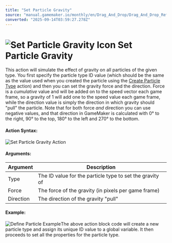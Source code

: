 ```yaml
---
title: "Set Particle Gravity"
source: "manual.gamemaker.io/monthly/en/Drag_And_Drop/Drag_And_Drop_Reference/Particles/Set_Particle_Gravity.htm"
converted: "2025-09-14T03:59:27.278Z"
---
```


# ![Set Particle Gravity Icon](../../../assets/Images/Scripting_Reference/Drag_And_Drop/Reference/Particles/i_Particles_Set_Particle_Gravity.png) Set Particle Gravity

This action will simulate the effect of gravity on all particles of the given type. You first specify the particle type ID value (which should be the same as the value used when you created the particle using the [Create Particle Type](Create_Particle_Type.md) action) and then you can set the gravity force and the direction. Force is a _cumulative_ value and will be added on to the speed vector each game frame, so a gravity of 1 will add one to the speed value each game frame, while the direction value is simply the direction in which gravity should "pull" the particle. Note that for both force _and_ direction you can use negative values, and that direction in GameMaker is calculated with 0° to the right, 90° to the top, 180° to the left and 270° to the bottom.

#### Action Syntax:

![Set Particle Gravity Action](../../../assets/Images/Scripting_Reference/Drag_And_Drop/Reference/Particles/a_Particles_Set_Particle_Gravity.png)

#### Arguments:

| Argument | Description |
| --- | --- |
| Type | The ID value for the particle type to set the gravity of |
| Force | The force of the gravity (in pixels per game frame) |
| Direction | The direction of the gravity "pull" |

#### Example:

![Define Particle Example](../../../assets/Images/Scripting_Reference/Drag_And_Drop/Reference/Particles/e_Particles_Create_Particle_Type.png)The above action block code will create a new particle type and assign its unique ID value to a global variable. It then proceeds to set all the properties for the particle type.